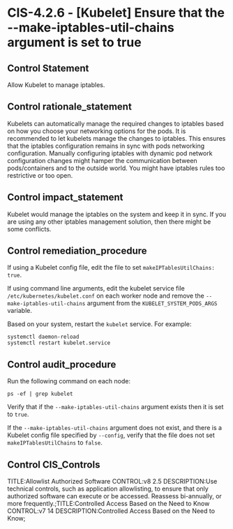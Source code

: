 # CIS-4.2.6 - \[Kubelet\] Ensure that the --make-iptables-util-chains argument is set to true

## Control Statement

Allow Kubelet to manage iptables.

## Control rationale_statement

Kubelets can automatically manage the required changes to iptables based on how you choose your networking options for the pods. It is recommended to let kubelets manage the changes to iptables. This ensures that the iptables configuration remains in sync with pods networking configuration. Manually configuring iptables with dynamic pod network configuration changes might hamper the communication between pods/containers and to the outside world. You might have iptables rules too restrictive or too open.

## Control impact_statement

Kubelet would manage the iptables on the system and keep it in sync. If you are using any other iptables management solution, then there might be some conflicts.

## Control remediation_procedure

If using a Kubelet config file, edit the file to set `makeIPTablesUtilChains: true`.

If using command line arguments, edit the kubelet service file `/etc/kubernetes/kubelet.conf` on each worker node and remove the `--make-iptables-util-chains` argument from the `KUBELET_SYSTEM_PODS_ARGS` variable.

Based on your system, restart the `kubelet` service. For example:

```
systemctl daemon-reload
systemctl restart kubelet.service
```

## Control audit_procedure

Run the following command on each node:

```
ps -ef | grep kubelet
```

Verify that if the `--make-iptables-util-chains` argument exists then it is set to `true`.

If the `--make-iptables-util-chains` argument does not exist, and there is a Kubelet config file specified by `--config`, verify that the file does not set `makeIPTablesUtilChains` to `false`.

## Control CIS_Controls

TITLE:Allowlist Authorized Software CONTROL:v8 2.5 DESCRIPTION:Use technical controls, such as application allowlisting, to ensure that only authorized software can execute or be accessed. Reassess bi-annually, or more frequently.;TITLE:Controlled Access Based on the Need to Know CONTROL:v7 14 DESCRIPTION:Controlled Access Based on the Need to Know;
